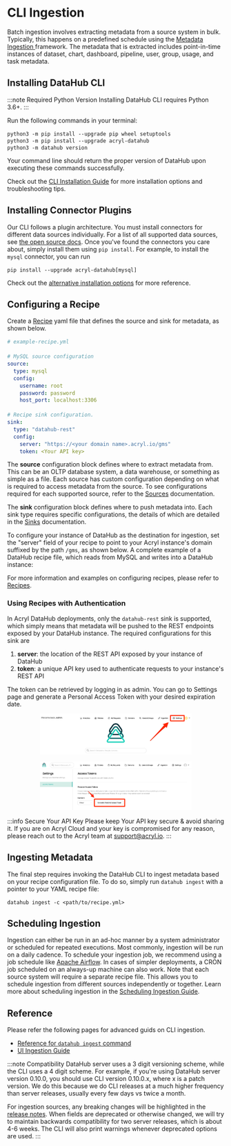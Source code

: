 # CLI Ingestion

Batch ingestion involves extracting metadata from a source system in bulk. Typically, this happens on a predefined schedule using the [Metadata Ingestion ](metadata-ingestion/README.md#install-from-pypi)framework.
The metadata that is extracted includes point-in-time instances of dataset, chart, dashboard, pipeline, user, group, usage, and task metadata.

## Installing DataHub CLI

:::note Required Python Version
Installing DataHub CLI requires Python 3.6+.
:::

Run the following commands in your terminal:

```
python3 -m pip install --upgrade pip wheel setuptools
python3 -m pip install --upgrade acryl-datahub
python3 -m datahub version
```

Your command line should return the proper version of DataHub upon executing these commands successfully.


Check out the [CLI Installation Guide](../docs/cli.md#installation) for more installation options and troubleshooting tips.


## Installing Connector Plugins 

Our CLI follows a plugin architecture. You must install connectors for different data sources individually. For a list of all supported data sources, see [the open source docs](metadata-ingestion/README.md#installing-plugins).
Once you've found the connectors you care about, simply install them using `pip install`.
For example, to install the `mysql` connector, you can run

```shell
pip install --upgrade acryl-datahub[mysql]
```
Check out the [alternative installation options](../docs/cli.md#alternate-installation-options) for more reference.

## Configuring a Recipe

Create a [Recipe]((metadata-ingestion/README.md#recipes)) yaml file that defines the source and sink for metadata, as shown below.

```yaml
# example-recipe.yml

# MySQL source configuration
source:
  type: mysql
  config:
    username: root
    password: password
    host_port: localhost:3306

# Recipe sink configuration.
sink:
  type: "datahub-rest"
  config:
    server: "https://<your domain name>.acryl.io/gms"
    token: <Your API key>
```
The **source** configuration block defines where to extract metadata from. This can be an OLTP database system, a data warehouse, or something as simple as a file. Each source has custom configuration depending on what is required to access metadata from the source. To see configurations required for each supported source, refer to the [Sources](metadata-ingestion/README.md#sources) documentation.

The **sink** configuration block defines where to push metadata into. Each sink type requires specific configurations, the details of which are detailed in the [Sinks](sink_overview.md) documentation.

To configure your instance of DataHub as the destination for ingestion, set the "server" field of your recipe to point to your Acryl instance's domain suffixed by the path `/gms`, as shown below.
A complete example of a DataHub recipe file, which reads from MySQL and writes into a DataHub instance:

For more information and examples on configuring recipes, please refer to [Recipes](recipe_overview.md).


### Using Recipes with Authentication
In Acryl DataHub deployments, only the `datahub-rest` sink is supported, which simply means that metadata will be pushed to the REST endpoints exposed by your DataHub instance. The required configurations for this sink are

1. **server**: the location of the REST API exposed by your instance of DataHub
2. **token**: a unique API key used to authenticate requests to your instance's REST API

The token can be retrieved by logging in as admin. You can go to Settings page and generate a Personal Access Token with your desired expiration date.

<p align="center">
  <img width="70%"  src="https://raw.githubusercontent.com/datahub-project/static-assets/main/imgs/saas/home-(1).png"/>
</p>

<p align="center">
  <img width="70%"  src="https://raw.githubusercontent.com/datahub-project/static-assets/main/imgs/saas/settings.png"/>
</p>

:::info Secure Your API Key
Please keep Your API key secure & avoid sharing it. 
If you are on Acryl Cloud and your key is compromised for any reason, please reach out to the Acryl team at support@acryl.io.
:::


## Ingesting Metadata
The final step requires invoking the DataHub CLI to ingest metadata based on your recipe configuration file.
To do so, simply run `datahub ingest` with a pointer to your YAML recipe file:
```shell
datahub ingest -c <path/to/recipe.yml>
```

## Scheduling Ingestion

Ingestion can either be run in an ad-hoc manner by a system administrator or scheduled for repeated executions. Most commonly, ingestion will be run on a daily cadence.
To schedule your ingestion job, we recommend using a job schedule like [Apache Airflow](https://airflow.apache.org/). In cases of simpler deployments, a CRON job scheduled on an always-up machine can also work.
Note that each source system will require a separate recipe file. This allows you to schedule ingestion from different sources independently or together.
Learn more about scheduling ingestion in the [Scheduling Ingestion Guide](/metadata-ingestion/schedule_docs/intro.md).

## Reference

Please refer the following pages for advanced guids on CLI ingestion.

- [Reference for `datahub ingest` command](../docs/cli.md#ingest)
- [UI Ingestion Guide](../docs/ui-ingestion.md)

:::note Compatibility
DataHub server uses a 3 digit versioning scheme, while the CLI uses a 4 digit scheme. For example, if you're using DataHub server version 0.10.0, you should use CLI version 0.10.0.x, where x is a patch version.
We do this because we do CLI releases at a much higher frequency than server releases, usually every few days vs twice a month.

For ingestion sources, any breaking changes will be highlighted in the [release notes](../docs/how/updating-datahub.md). When fields are deprecated or otherwise changed, we will try to maintain backwards compatibility for two server releases, which is about 4-6 weeks. The CLI will also print warnings whenever deprecated options are used.
:::

